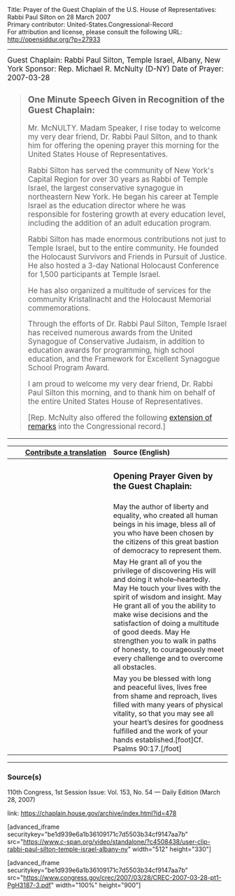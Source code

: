 <html>
<head></head>
<body>
Title: Prayer of the Guest Chaplain of the U.S. House of Representatives: Rabbi Paul Silton on 28 March 2007<br />
Primary contributor: United-States.Congressional-Record<br />
For attribution and license, please consult the following URL: <a href="http://opensiddur.org/?p=27933">http://opensiddur.org/?p=27933</a>
<p />
<hr />

<div class="english" style="font-size:1.2em;">
Guest Chaplain: Rabbi Paul Silton, Temple Israel, Albany, New York
Sponsor: Rep. Michael R. McNulty (D-NY)
Date of Prayer: 2007-03-28

<blockquote>
<h3>One Minute Speech Given in Recognition of the Guest Chaplain:</h3>

Mr. McNULTY. Madam Speaker, I rise today to welcome my very dear friend, Dr. Rabbi Paul Silton, and to thank him for offering the opening prayer this morning for the United States House of Representatives.

Rabbi Silton has served the community of New York's Capital Region for over 30 years as Rabbi of Temple Israel, the largest conservative synagogue in northeastern New York. He began his career at Temple Israel as the education director where he was responsible for fostering growth at every education level, including the addition of an adult education program.

Rabbi Silton has made enormous contributions not just to Temple Israel, but to the entire community. He founded the Holocaust Survivors and Friends in Pursuit of Justice. He also hosted a 3-day National Holocaust Conference for 1,500 participants at Temple Israel.

He has also organized a multitude of services for the community Kristallnacht and the Holocaust Memorial commemorations.

Through the efforts of Dr. Rabbi Paul Silton, Temple Israel has received numerous awards from the United Synagogue of Conservative Judaism, in addition to education awards for programming, high school education, and the Framework for Excellent Synagogue School Program Award.

I am proud to welcome my very dear friend, Dr. Rabbi Paul Silton this morning, and to thank him on behalf of the entire United States House of Representatives.

[Rep. McNulty also offered the following <a href="https://www.congress.gov/congressional-record/2007/3/28/extensions-of-remarks-section/article/e664-3">extension of remarks</a> into the Congressional record.]
</blockquote>
</div>

<hr />

<table style="margin-left: auto;margin-right: auto;" class="draggable">
<thead><tr><th id="x" style="text-align: right;"><a href="/contributing/upload/">Contribute a translation</a></th><th style="text-align: left;">Source (English)</th></tr></thead>
<tbody>
<tr><td style="vertical-align:top;" width="46%">
<div class="liturgy"><span lang="he">

</span></div></td>
 
<td style="vertical-align:top;" width="53%">
<div class="english">
<h3>Opening Prayer Given by the Guest Chaplain:</h3>
</div></td></tr>

<tr><td style="vertical-align:top;" width="46%">
<div class="liturgy"><span lang="he">

</span></div></td>
 
<td style="vertical-align:top;" width="53%">
<div class="english">
May the author of liberty and equality, 
who created all human beings in his image, 
bless all of you who have been chosen by the citizens 
of this great bastion of democracy 
to represent them.
</div></td></tr>


<tr><td style="vertical-align:top;" width="46%">
<div class="liturgy"><span lang="he">

</span></div></td>
 
<td style="vertical-align:top;" width="53%">
<div class="english">
May He grant all of you 
the privilege of discovering His will 
and doing it whole–heartedly. 
May He touch your lives 
with the spirit of wisdom and insight. 
May He grant all of you 
the ability to make wise decisions 
and the satisfaction of doing a multitude of good deeds. 
May He strengthen you 
to walk in paths of honesty, 
to courageously meet every challenge 
and to overcome all obstacles.
</div></td></tr>


<tr><td style="vertical-align:top;" width="46%">
<div class="liturgy"><span lang="he">

</span></div></td>
 
<td style="vertical-align:top;" width="53%">
<div class="english">
May you be blessed with long and peaceful lives, 
lives free from shame and reproach, 
lives filled with many years of physical vitality, 
so that you may see all your heart’s desires for goodness fulfilled 
and the work of your hands established.[foot]Cf. Psalms 90:17.[/foot]
</div></td></tr>
</tbody></table>

<hr />

<h3>Source(s)</h3>

110th Congress, 1st Session
Issue: Vol. 153, No. 54 — Daily Edition (March 28, 2007)

link: <a href="https://chaplain.house.gov/archive/index.html?id=478">https://chaplain.house.gov/archive/index.html?id=478</a>

[advanced_iframe securitykey="be1d939e6a1b36109171c7d5503b34cf9147aa7b" src="https://www.c-span.org/video/standalone/?c4508438/user-clip-rabbi-paul-silton-temple-israel-albany-ny" width="512" height="330"]

[advanced_iframe securitykey="be1d939e6a1b36109171c7d5503b34cf9147aa7b" src="https://www.congress.gov/crec/2007/03/28/CREC-2007-03-28-pt1-PgH3187-3.pdf" width="100%" height="900"]
</body>
</html>